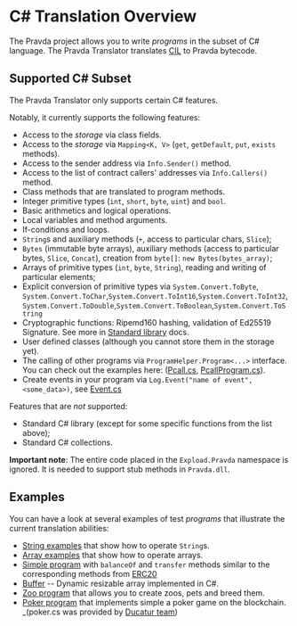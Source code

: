 # C# Translation Overview

The Pravda project allows you to write _programs_ in the subset of C\# language.
The Pravda Translator translates [CIL](https://en.wikipedia.org/wiki/Common_Intermediate_Language) to Pravda bytecode.

## Supported C# Subset

The Pravda Translator only supports certain C# features.

Notably, it currently supports the following features:
- Access to the _storage_ via class fields.
- Access to the _storage_ via `Mapping<K, V>` (`get`, `getDefault`, `put`, `exists` methods).
- Access to the sender address via `Info.Sender()` method.
- Access to the list of contract callers' addresses via `Info.Callers()` method.
- Class methods that are translated to program methods.
- Integer primitive types (`int`, `short`, `byte`, `uint`) and `bool`.
- Basic arithmetics and logical operations.
- Local variables and method arguments.
- If-conditions and loops.
- `String`s and auxiliary methods (`+`, access to particular chars, `Slice`);
- `Bytes` (immutable byte arrays), auxiliary methods (access to particular bytes, `Slice`, `Concat`), creation from `byte[]`: `new Bytes(bytes_array)`;
- Arrays of primitive types (`int`, `byte`, `String`), reading and writing of particular elements;
- Explicit conversion of primitive types via
`System.Convert.ToByte`, `System.Convert.ToChar`,`System.Convert.ToInt16`,`System.Convert.ToInt32`,`System.Convert.ToDouble`,`System.Convert.ToBoolean`,`System.Convert.ToString`
- Cryptographic functions: Ripemd160 hashing, validation of Ed25519 Signature. See more in [Standard library](../virtual-machine/stdlib.md) docs.
- User defined classes (although you cannot store them in the storage yet).
- The calling of other programs via `ProgramHelper.Program<...>` interface.
You can check out the examples here: ([Pcall.cs](https://github.com/expload/pravda/blob/master/dotnet-tests/resources/Pcall.cs), [PcallProgram.cs](https://github.com/expload/pravda/blob/master/dotnet-tests/resources/PcallProgram.cs)).
- Create events in your program via `Log.Event("name of event", <some_data>)`, see [Event.cs](https://github.com/expload/pravda/blob/master/dotnet-tests/resources/Event.cs)

Features that are *not* supported:
- Standard C# library (except for some specific functions from the list above);
- Standard C# collections.

**Important note**: The entire code placed in the `Expload.Pravda` namespace is ignored.
It is needed to support stub methods in `Pravda.dll`.

## Examples

You can have a look at several examples of test _programs_ that illustrate the current translation abilities:
- [String examples](https://github.com/expload/pravda/blob/master/dotnet-tests/resources/Strings.cs) that show how to operate `String`s.
- [Array examples](https://github.com/expload/pravda/blob/master/dotnet-tests/resources/Arrays.cs) that show how to operate arrays.
- [Simple program](https://github.com/expload/pravda/blob/master/dotnet-tests/resources/SmartProgram.cs) with `balanceOf` and `transfer` methods similar to the corresponding methods from [ERC20](https://theethereum.wiki/w/index.php/ERC20_Token_Standard)
- [Buffer](https://github.com/expload/pravda/blob/master/dotnet-tests/resources/IntBuffer.cs) -- Dynamic resizable array implemented in C#.
- [Zoo program](https://github.com/expload/pravda/blob/master/dotnet-tests/resources/ZooProgram.cs) that allows you to create zoos, pets and breed them.
- [Poker program](https://github.com/expload/pravda/blob/master/dotnet-tests/resources/Poker.cs) that implements simple a poker game on the blockchain. _(poker.cs was provided by [Ducatur team](https://github.com/DucaturFw/ExploadHackathonContract))
